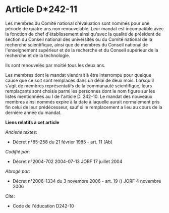 # Article D*242-11

Les membres du Comité national d'évaluation sont nommés pour une période de quatre ans non renouvelable. Leur mandat est
incompatible avec la fonction de chef d'établissement ainsi qu'avec la qualité de président de section du Conseil national
des universités ou du Comité national de la recherche scientifique, ainsi que de membres du Conseil national de
l'enseignement supérieur et de la recherche et du Conseil supérieur de la recherche et de la technologie.

Ils sont renouvelés par moitié tous les deux ans.

Les membres dont le mandat viendrait à être interrompu pour quelque cause que ce soit sont remplacés dans un délai de deux
mois. Lorsqu'il s'agit de membres représentatifs de la communauté scientifique, leurs remplaçants sont choisis parmi les
personnes dont le nom figure sur les listes mentionnées au I de l'article D. 242-10. Le mandat des nouveaux membres ainsi
nommés expire à la date à laquelle aurait normalement pris fin celui de leur prédécesseur, sauf si le remplacement a lieu au
cours de la dernière année du mandat.

**Liens relatifs à cet article**

_Anciens textes_:

  - Décret n°85-258 du 21 février 1985 - art. 11 (Ab)

_Codifié par_:

  - Décret n°2004-702 2004-07-13 JORF 17 juillet 2004

_Abrogé par_:

  - Décret n°2006-1334 du 3 novembre 2006 - art. 19 () JORF 4 novembre 2006

_Cite_:

  - Code de l'éducation D242-10
